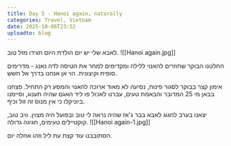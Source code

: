 ```yaml
---
title: Day 5 - Hanoi again, naturally
categories: Travel, Vietnam
date: 2025-10-06T23:52
uploadto: blog
---
```

לאבא שלי יש יום הולדת היום תגידו מזל טוב.
![[Hanoi again.jpg]]

החלטנו הבוקר שחוזרים להאנוי ללילה ומקדימים למחר את הטיסה לדה נאנג - מדרימים סופית וקיצונית. הוי אן אנחנו בדרך אל חשש.

אימון קצר בבוקר לסגור פינות, נסיעה לא מאוד ארוכה להאנוי והמסע רק התחיל. פצחנו בבאן מי 25 המדובר והבאמת טעים, עברנו לאכול פו ליד האגם שהיה תענוג, וסיימנו ביוניקלו כי אין מנוס זה זול וכיף.

יצאנו בערב לחגוג לאבא בבר ג'אז שהיה נראה לי טוב ובפועל היה מצוין. וויב טוב, קוקטיילים טעימים, חגיגה גדולה.
![[Hanoi again-1.jpg]]

הסתובבנו עוד קצת עת ליל וזהו אחלה יום.